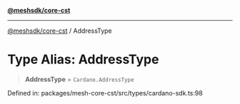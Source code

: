 [**@meshsdk/core-cst**](../README.md)

***

[@meshsdk/core-cst](../globals.md) / AddressType

# Type Alias: AddressType

> **AddressType** = `Cardano.AddressType`

Defined in: packages/mesh-core-cst/src/types/cardano-sdk.ts:98
